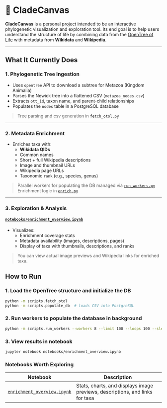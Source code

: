 # 🧬 CladeCanvas

**CladeCanvas** is a personal project intended to be an interactive phylogenetic visualization and exploration tool. Its end goal is to help users understand the structure of life by combining data from the [OpenTree of Life](https://opentreeoflife.org/) with metadata from **Wikidata** and **Wikipedia**.

---

##  What It Currently Does

### 1. **Phylogenetic Tree Ingestion**
- Uses `opentree` API to download a subtree for Metazoa (Kingdom Animalia)
- Parses the Newick tree into a flattened CSV (`metazoa_nodes.csv`)
- Extracts `ott_id`, taxon name, and parent-child relationships
- Populates the `nodes` table in a PostgreSQL database

> Tree parsing and csv generation in [`fetch_otol.py`](cladecanvas/fetch_otol.py)

---

### 2. **Metadata Enrichment**
- Enriches taxa with:
  - **Wikidata QIDs**
  - Common names
  - Short + full Wikipedia descriptions
  - Image and thumbnail URLs
  - Wikipedia page URLs
  - Taxonomic `rank` (e.g., species, genus)

>  Parallel workers for populating the DB managed via [`run_workers.py`](scripts/run_workers.py)  
>  Enrichment logic in [`enrich.py`](cladecanvas/enrich.py)

---

### 3. **Exploration & Analysis**

#### [`notebooks/enrichment_overview.ipynb`](notebooks/enrichment_overview.ipynb)
- Visualizes:
  - Enrichment coverage stats
  - Metadata availability (images, descriptions, pages)
  - Display of taxa with thumbnails, descriptions, and ranks

> You can view actual image previews and Wikipedia links for enriched taxa.


## How to Run

### 1. Load the OpenTree structure and initialize the DB
```bash
python -m scripts.fetch_otol
python -m scripts.populate_db  # loads CSV into PostgreSQL
```

### 2. Run workers to populate the database in background

```bash
python -m scripts.run_workers --workers 8 --limit 100 --loops 100 --sleep 2
```
### 3. View results in notebook

```bash
jupyter notebook notebooks/enrichment_overview.ipynb
```

### Notebooks Worth Exploring

| Notebook                                                             | Description                                 |
| -------------------------------------------------------------------- | ------------------------------------------- |
| [`enrichment_overview.ipynb`](notebooks/enrichment_overview.ipynb)   | Stats, charts, and displays image previews, descriptions, and links for taxa |
